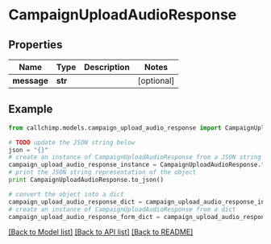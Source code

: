 # CampaignUploadAudioResponse


## Properties

Name | Type | Description | Notes
------------ | ------------- | ------------- | -------------
**message** | **str** |  | [optional] 

## Example

```python
from callchimp.models.campaign_upload_audio_response import CampaignUploadAudioResponse

# TODO update the JSON string below
json = "{}"
# create an instance of CampaignUploadAudioResponse from a JSON string
campaign_upload_audio_response_instance = CampaignUploadAudioResponse.from_json(json)
# print the JSON string representation of the object
print CampaignUploadAudioResponse.to_json()

# convert the object into a dict
campaign_upload_audio_response_dict = campaign_upload_audio_response_instance.to_dict()
# create an instance of CampaignUploadAudioResponse from a dict
campaign_upload_audio_response_form_dict = campaign_upload_audio_response.from_dict(campaign_upload_audio_response_dict)
```
[[Back to Model list]](../README.md#documentation-for-models) [[Back to API list]](../README.md#documentation-for-api-endpoints) [[Back to README]](../README.md)



